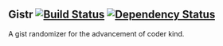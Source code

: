 ## Gistr [![Build Status](https://travis-ci.org/RBSavvy/gistr.png?branch=master)](https://travis-ci.org/RBSavvy/gistr) [![Dependency Status](https://gemnasium.com/RBSavvy/gistr.png)](https://gemnasium.com/RBSavvy/gistr)

A gist randomizer for the advancement of coder kind.